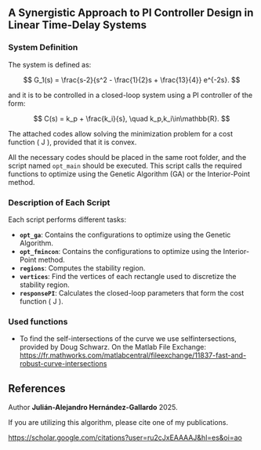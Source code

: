 ## A Synergistic Approach to PI Controller Design in Linear Time-Delay Systems


### System Definition

The system is defined as:

$$
G_1(s) = \frac{s-2}{s^2 - \frac{1}{2}s + \frac{13}{4}} e^{-2s}.
$$

and it is to be controlled in a closed-loop system using a PI controller of the form:

$$
C(s) = k_p + \frac{k_i}{s}, \quad k_p,k_i\in\mathbb{R}.
$$

The attached codes allow solving the minimization problem for a cost function \( J \), provided that it is convex.

All the necessary codes should be placed in the same root folder, and the script named `opt_main` should be executed. This script calls the required functions to optimize using the Genetic Algorithm (GA) or the Interior-Point method.

### Description of Each Script

Each script performs different tasks:

- **`opt_ga`**: Contains the configurations to optimize using the Genetic Algorithm.
- **`opt_fmincon`**: Contains the configurations to optimize using the Interior-Point method.
- **`regions`**: Computes the stability region.
- **`vertices`**: Find the vertices of each rectangle used to discretize the stability region.
- **`responsePI`**: Calculates the closed-loop parameters that form the cost function \( J \).

### Used functions
- To find the self-intersections of the curve we use selfintersections, provided by Doug Schwarz. On the Matlab File Exchange: https://fr.mathworks.com/matlabcentral/fileexchange/11837-fast-and-robust-curve-intersections 

## References
Author **Julián-Alejandro Hernández-Gallardo** 2025. 

If you are utilizing this algorithm, please cite one of my publications.

<https://scholar.google.com/citations?user=ru2cJxEAAAAJ&hl=es&oi=ao>
